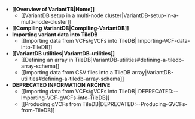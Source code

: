 * **[[Overview of VariantTB|Home]]**
    * [[VariantDB setup in a multi-node cluster|VariantDB-setup-in-a-multi-node-cluster]]
* **[[Compiling VariantDB|Compiling-VariantDB]]**
* **Importing variant data into TileDB**
    * [[Importing data from VCFs/gVCFs into TileDB| Importing-VCF-data-into-TileDB]]
* **[[VariantDB utilities|VariantDB-utilities]]**
    * [[Defining an array in TileDB|VariantDB-utilities#defining-a-tiledb-array-schema]]
    * [[Importing data from CSV files into a TileDB array|VariantDB-utilities#defining-a-tiledb-array-schema]]
* **DEPRECATED INFORMATION ARCHIVE**
    * [[Importing data from VCFs/gVCFs into TileDB| DEPRECATED:--Importing-VCF-gVCFs-into-TileDB]]
    * [[Producing gVCFs from TileDB|DEPRECATED:--Producing-GVCFs-from-TileDB]]